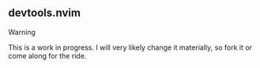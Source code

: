 ## devtools.nvim

> [!WARNING]
> This is a work in progress.
> I will very likely change it materially, so fork it or come along for the ride.

